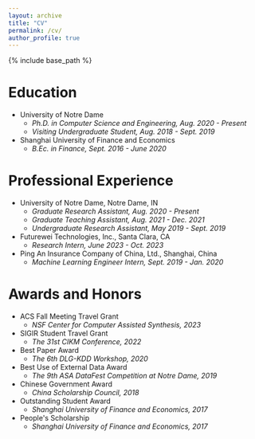```yaml
---
layout: archive
title: "CV"
permalink: /cv/
author_profile: true
---
```


{% include base_path %}

Education
======
* University of Notre Dame
    - *Ph.D. in Computer Science and Engineering, Aug. 2020 - Present*
    - *Visiting Undergraduate Student, Aug. 2018 - Sept. 2019*
* Shanghai University of Finance and Economics
    - *B.Ec. in Finance, Sept. 2016 - June 2020*

Professional Experience
======
* University of Notre Dame, Notre Dame, IN
    - *Graduate Research Assistant, Aug. 2020 - Present*
    - *Graduate Teaching Assistant, Aug. 2021 - Dec. 2021*
    - *Undergraduate Research Assistant, May 2019 - Sept. 2019*
* Futurewei Technologies, Inc., Santa Clara, CA
    - *Research Intern, June 2023 - Oct. 2023*
* Ping An Insurance Company of China, Ltd., Shanghai, China
    - *Machine Learning Engineer Intern, Sept. 2019 - Jan. 2020*

Awards and Honors
======
* ACS Fall Meeting Travel Grant
    - *NSF Center for Computer Assisted Synthesis, 2023*
* SIGIR Student Travel Grant
    - *The 31st CIKM Conference, 2022*
* Best Paper Award
    - *The 6th DLG-KDD Workshop, 2020*
* Best Use of External Data Award
    - *The 9th ASA DataFest Competition at Notre Dame, 2019*
* Chinese Government Award
    - *China Scholarship Council, 2018*
* Outstanding Student Award
    - *Shanghai University of Finance and Economics, 2017*
* People's Scholarship
    - *Shanghai University of Finance and Economics, 2017*